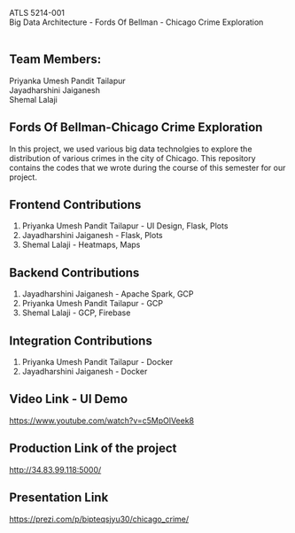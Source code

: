 ATLS 5214-001 </br>
Big Data Architecture - Fords Of Bellman - Chicago Crime Exploration</br>
<br/>
## Team Members: </br>
Priyanka Umesh Pandit Tailapur </br>
Jayadharshini Jaiganesh </br>
Shemal Lalaji </br>

## Fords Of Bellman-Chicago Crime Exploration</br>
In this project, we used various big data technolgies to explore the distribution of various crimes in the city of Chicago.
This repository contains the codes that we wrote during the course of this semester for our project.<br/>

## Frontend Contributions
1. Priyanka Umesh Pandit Tailapur - UI Design, Flask, Plots <br/>
2. Jayadharshini Jaiganesh - Flask, Plots <br/>
3. Shemal Lalaji - Heatmaps, Maps <br/>

## Backend Contributions
1. Jayadharshini Jaiganesh - Apache Spark, GCP <br/>
1. Priyanka Umesh Pandit Tailapur - GCP <br/>
3. Shemal Lalaji - GCP, Firebase <br/>

## Integration Contributions
1. Priyanka Umesh Pandit Tailapur - Docker <br/>
2. Jayadharshini Jaiganesh - Docker <br/>

## Video Link - UI Demo
https://www.youtube.com/watch?v=c5MpOlVeek8

## Production Link of the project
http://34.83.99.118:5000/

## Presentation Link
https://prezi.com/p/bipteqsjyu30/chicago_crime/
